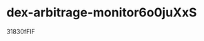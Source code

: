# dex-arbitrage-monitor6o0juXxS



























































31830fFIF
